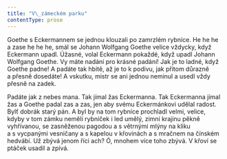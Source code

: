 ```yaml
---
title: "V\_zámeckém parku"
contentType: prose
---
```


  

Goethe s Eckermannem se jednou klouzali po zamrzlém rybníce. He he he a zase he he he, smál se Johann Wolfgang Goethe velice vždycky, když Eckermann upadl. Úžasné, volal Eckermann pokaždé, když upadl Johann Wolfgang Goethe. Vy máte nadání pro krásné padání! Jak je to ladné, když Goethe padne! A padáte tak hbitě, až je to k podivu, jak přitom důrazně a přesně dosedáte! A vskutku, mistr se ani jednou neminul a usedl vždy přesně na zadek.

Padáte jak z nebes mana. Tak jímal žas Eckermanna. Tak Eckermanna jímal žas a Goethe padal zas a zas, jen aby svému Eckermánkovi udělal radost. Bylť dobrák starý pán. A byl by na tom rybníce prochladl velmi, velice, kdyby v tom zámku neměli rybníček i led umělý, zimní krajinu pěkně vyhřívanou, se zasněženou pagodou a s větrnými mlýny na kliku a s vycpanými vesničany a s kapelou v křovinách a s mračnem na čínském hedvábí. Už zbývá jenom říci ach? Ó, mnohem více toho zbývá. V křoví se ptáček usadil a zpívá.
